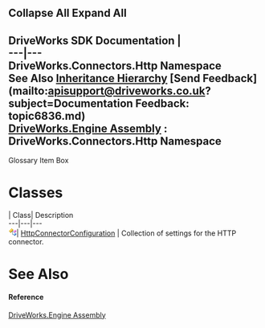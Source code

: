 Collapse All Expand All  
---  
DriveWorks SDK Documentation  |   
---|---  
DriveWorks.Connectors.Http Namespace   
See Also [Inheritance Hierarchy](topic6837.md) [Send Feedback](mailto:apisupport@driveworks.co.uk?subject=Documentation Feedback: topic6836.md)  
[DriveWorks.Engine Assembly](topic2156.md) : DriveWorks.Connectors.Http Namespace  
---  
  
Glossary Item Box

# Classes

| Class| Description  
---|---|---  
![Class](dotnetimages/Class.gif)| [HttpConnectorConfiguration](topic6838.md) | Collection of settings for the HTTP connector.  
  
# See Also

#### Reference

[DriveWorks.Engine Assembly](topic2156.md)



